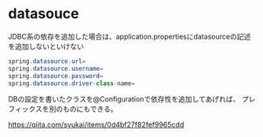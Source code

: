 # datasouce

JDBC系の依存を追加した場合は、application.propertiesにdatasourceの記述を追加しないといけない

```java
spring.datasource.url=
spring.datasource.username=
spring.datasource.password=
spring.datasource.driver-class-name=
```

DBの設定を書いたクラスを@Configurationで依存性を追加してあげれば、
プレフィックスを別のものにもできる。


https://qiita.com/syukai/items/0d4bf27f82fef9965cdd
